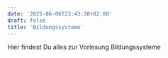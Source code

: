 ```yaml
---
date: '2025-06-06T23:43:38+02:00'
draft: false
title: 'Bildungssysteme'
---
```

Hier findest Du alles zur Vorlesung Bildungssysteme